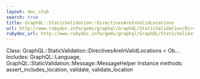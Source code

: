 ```yaml
---
layout: doc_stub
search: true
title: GraphQL::StaticValidation::DirectivesAreInValidLocations
url: http://www.rubydoc.info/gems/graphql/GraphQL/StaticValidation/DirectivesAreInValidLocations
rubydoc_url: http://www.rubydoc.info/gems/graphql/GraphQL/StaticValidation/DirectivesAreInValidLocations
---
```


Class: GraphQL::StaticValidation::DirectivesAreInValidLocations < Ob...
Includes:
GraphQL::Language, GraphQL::StaticValidation::Message::MessageHelper
Instance methods:
assert_includes_location, validate, validate_location

